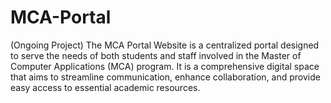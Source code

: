 # MCA-Portal
(Ongoing Project) The MCA Portal Website is a centralized portal designed to serve the needs of both students and staff involved in the Master of Computer Applications (MCA) program. It is a comprehensive digital space that aims to streamline communication, enhance collaboration, and provide easy access to essential academic resources.
